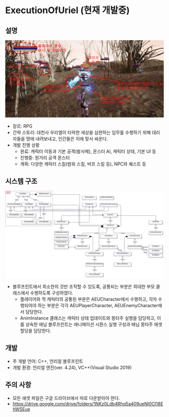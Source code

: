 # ExecutionOfUriel (현재 개발중)

## 설명

![image01_info.jpg](./Media/image01_info.jpg)

* 장르: RPG
* 간략 스토리: 대천사 우리엘이 타락한 세상을 심판하는 임무를 수행하기 위해 대리자들을 땅에 내려보내고, 인간들은 이에 맞서 싸운다.
* 개발 진행 상황
	* 완료: 캐릭터 이동과 기본 공격(발사체), 몬스터 AI, 캐릭터 상태, 기본 UI 등
	* 진행중: 원거리 공격 몬스터
	* 계획: 다양한 캐릭터 스킬(범위 스킬, 버프 스킬 등), NPC와 퀘스트 등

## 시스템 구조

![uml.jpg](./Media/uml.jpg)

* 블루프린트에서 최소한의 것만 조작할 수 있도록, 공통되는 부분은 최대한 부모 클래스에서 수행하도록 구성하였다.
	* 플레이어와 적 캐릭터의 공통된 부분은 AEUCharacter에서 수행하고, 각자 수행되어야 하는 부분은 각각 AEUPlayerCharacter, AEUEnemyCharacter에서 담당한다.
	* AnimInstance 클래스는 캐릭터 상태 업데이트와 몽타주 실행을 담당하고, 이를 상속한 애님 블루프린트는 애니메이션 시퀀스 실행 구성과 애님 몽타주 애셋 할당을 담당한다.

## 개발

* 주 개발 언어: C++, 언리얼 블루프린트
* 개발 환경: 언리얼 엔진(ver. 4.24), VC++(Visual Studio 2019)

## 주의 사항

* 모든 애셋 파일은 구글 드라이브에서 따로 다운받아야 한다.
* https://drive.google.com/drive/folders/1NKz0Ldb4Rhq5a409ueNI0CI18EhWSEue
